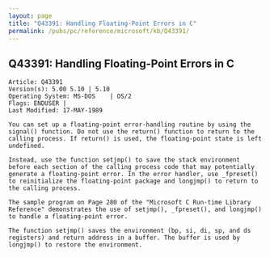 ```yaml
---
layout: page
title: "Q43391: Handling Floating-Point Errors in C"
permalink: /pubs/pc/reference/microsoft/kb/Q43391/
---
```


## Q43391: Handling Floating-Point Errors in C

	Article: Q43391
	Version(s): 5.00 5.10 | 5.10
	Operating System: MS-DOS    | OS/2
	Flags: ENDUSER |
	Last Modified: 17-MAY-1989
	
	You can set up a floating-point error-handling routine by using the
	signal() function. Do not use the return() function to return to the
	calling process. If return() is used, the floating-point state is left
	undefined.
	
	Instead, use the function setjmp() to save the stack environment
	before each section of the calling process code that may potentially
	generate a floating-point error. In the error handler, use _fpreset()
	to reinitialize the floating-point package and longjmp() to return to
	the calling process.
	
	The sample program on Page 280 of the "Microsoft C Run-time Library
	Reference" demonstrates the use of setjmp(), _fpreset(), and longjmp()
	to handle a floating-point error.
	
	The function setjmp() saves the environment (bp, si, di, sp, and ds
	registers) and return address in a buffer. The buffer is used by
	longjmp() to restore the environment.
